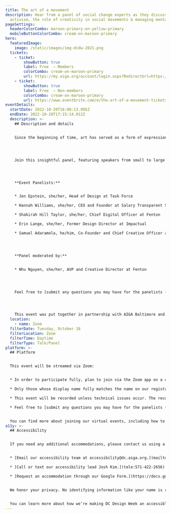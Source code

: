 ```yaml
---
title: The art of a movement
description: Hear from a panel of social change experts as they discuss art
  activism, the role of creativity in social movements & managing mental health.
pageSettings:
  headerColorCombo: maroon-primary-on-yellow-primary
  mobileButtonColorCombo: cream-on-maroon-primary
hero:
  featuredImage:
    image: /static/images/img-dcdw-2021.png
  tickets:
    - ticket:
        showButton: true
        label: Free  — Members
        colorCombo: cream-on-maroon-primary
        url: https://my.aiga.org/account/login.aspx?RedirectUrl=https://ikit.aiga.org/ikit_national_util/ikit-national-util-sso-redirect/?state=https%3A%2F%2Fdc.aiga.org%2Fevent%2Fthe-art-of-a-movement%2F%3Fredirect_source%3Deventbrite_register
    - ticket:
        showButton: true
        label: Free  — Non-members
        colorCombo: cream-on-maroon-primary
        url: https://www.eventbrite.com/e/the-art-of-a-movement-tickets-425472237917
eventDetails:
  startDate: 2022-10-20T16:00:13.995Z
  endDate: 2022-10-20T17:15:14.012Z
  description: >-
    ## Description and details


    Since the beginning of time, art has served as a form of expression that has a powerful capacity to visually communicate and reveal new perspectives and narratives. Sometimes art can be open for interpretation, while other times it can be seen as more direct and explicit. Because of the naturally expressive nature of art, artists and creatives are also often activists, devoting their talents towards bigger social causes and becoming advocates for change. From fighting for AIDS awareness to protesting government censorship, artists and creatives have always been at the forefront of social change movements throughout history. Their craft emboldening the message and amplifying voices of change through visual and emotional cues.




    Join this insightful panel, featuring speakers from small to large organizations with extensive experience in the social change space. They will touch on topics that explore the unique, but integral relationship between visual communication and social change as well as how both work interchangeably to bring ideas to life by communicating directly to the public. Additionally, the panelists will discuss how creative platforms have evolved over time, as well as how to allow for space to heal and recharge during such an unprecedented and turbulent era.




    **Event Panelists:**


    * Jen Epstein, she/her, Head of Design at Task Force

    * Hannah Williams, she/her, CEO and Founder at Salary Transparent Street

    * Shakirah Hill Taylor, she/her, Chief Digital Officer at Fenton

    * Erin Lange, she/her, Former Design Director at Impactual

    * Samuel Adaramola, he/him, Co-Founder and Chief Creative Officer at goodjuju studios




    **Panel moderated by:**


    * Nhu Nguyen, she/her, AVP and Creative Director at Fenton




    Feel free to [submit any questions you may have for the panelists (Google Form)](https://forms.gle/ABPyxf56jZjdpAFX7) ahead of the event. 




    This event was put together in partnership with AIGA Baltimore and Fenton.
  location:
    - name: Zoom
  filterDate: Tuesday, October 18
  filterLocation: Zoom
  filterTime: Daytime
  filterType: Talk/Panel
platform: >-
  ## Platform


  This event will be streamed via Zoom:


  * In order to participate fully, plan to join via the Zoom app on a computer, tablet, or mobile device with enough bandwidth to support viewing video.

  * Only those whose display name fully matches the name on our registration list will be admitted from the waiting room, to ensure only those who have registered for the event are able to attend — and to create space for intimate conversations.

  * This event will be recorded unless technical issues occur. The recordings will be shared in the AIGA DC recordings archive for AIGA members to rewatch or catch up on at a later date. If you’re not an AIGA Member, you can register for a membership on [the AIGA Membership website.](https://www.aiga.org/membership-community/aiga-membership/)

  * Feel free to [submit any questions you may have for the panelists (Google Form)](https://forms.gle/ABPyxf56jZjdpAFX7) ahead of the event. You can also ask questions live during the event using the Q&A feature on Zoom. 


  You can find more about joining our virtual events, including how to connect, directions to troubleshoot, and information about our refund policy in our [FAQ](http://localhost:8080/faq/).
a11y: >-
  ## Accessibility


  If you need any additional accommodations, please contact us using a method that works best for you:


  * [Email our accessibility team at accessibility@dc.aiga.org.](mailto:accessibility@dc.aiga.org)

  * [Call or text our accessibility lead Josh Kim.](tele:571-422-2656)

  * [Request an accommodation through our Google Form.](https://docs.google.com/forms/d/e/1FAIpQLSe2l-FrPiSaZxPjIAOUadYn3axaz6SyloV42CWg-HF65TTy1w/viewform)


  We honor your privacy. No identifying information like your name is required to request an accommodation, and all details will be deleted once completed.


  You can learn more about how we’re making DC Design Week an accessible experience by visiting our [accessibility statement](http://localhost:8080/accessibility/).
---
```

